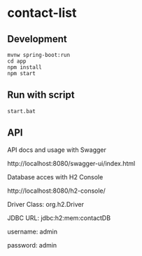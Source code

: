 # contact-list

## Development

```
mvnw spring-boot:run
cd app
npm install
npm start
```
## Run with script
```
start.bat
```

## API

API docs and usage with Swagger

http://localhost:8080/swagger-ui/index.html



Database acces with H2 Console

http://localhost:8080/h2-console/

Driver Class: org.h2.Driver

JDBC URL: jdbc:h2:mem:contactDB

username: admin

password: admin